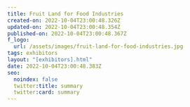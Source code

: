 ```yaml
---
title: Fruit Land for Food Industries
created-on: 2022-10-04T23:00:48.326Z
updated-on: 2022-10-04T23:00:48.354Z
published-on: 2022-10-04T23:00:48.367Z
f_logo:
  url: /assets/images/fruit-land-for-food-industries.jpg
tags: exhibitors
layout: "[exhibitors].html"
date: 2022-10-04T23:00:48.383Z
seo:
  noindex: false
  twitter:title: summary
  twitter:card: summary
---
```

